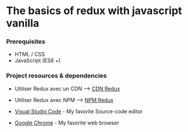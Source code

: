 # The basics of redux with javascript vanilla

### Prerequisites

* HTML / CSS
* JavaScript (ES6 +)

### Project resources & dependencies

* Utiliser Redux avec un CDN --> [CDN Redux](https://cdnjs.com/libraries/redux)
* Utiliser Redux avec NPM --> [NPM Redux](https://www.npmjs.com/package/redux)

* [Visual Studio Code](https://code.visualstudio.com/) - My favorite Source-code editor
* [Google Chrome](https://www.google.com/chrome/) - My favorite web browser